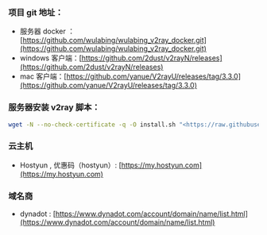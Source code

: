 

### 项目 git 地址：

-   服务器 docker ：[https://github.com/wulabing/wulabing_v2ray_docker.git](https://github.com/wulabing/wulabing_v2ray_docker.git)
-   windows 客户端：[https://github.com/2dust/v2rayN/releases](https://github.com/2dust/v2rayN/releases)
-   mac 客户端：[https://github.com/yanue/V2rayU/releases/tag/3.3.0](https://github.com/yanue/V2rayU/releases/tag/3.3.0)

### 服务器安装 v2ray 脚本：

```bash
wget -N --no-check-certificate -q -O install.sh "<https://raw.githubusercontent.com/wulabing/V2Ray_ws-tls_bash_onekey/master/install.sh>" && chmod +x install.sh && bash install.sh
```

### 云主机

-   Hostyun , 优惠码（hostyun）: [](https://my.hostyun.com/page.aspx?c=login&r=%2fidcsystem.aspx)[https://my.hostyun.com](https://my.hostyun.com)

### 域名商

-   dynadot : [](https://www.dynadot.com/account/domain/name/list.html)[https://www.dynadot.com/account/domain/name/list.html](https://www.dynadot.com/account/domain/name/list.html)